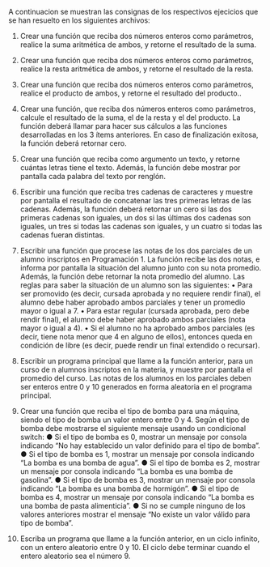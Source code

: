 A continuacion se muestran las consignas de los respectivos ejecicios que se han resuelto en los siguientes archivos:

1. Crear una función que reciba dos números enteros como parámetros, realice la suma aritmética de ambos, y retorne el resultado de la suma.

2. Crear una función que reciba dos números enteros como parámetros, realice la resta aritmética de ambos, y retorne el resultado de la resta.

3. Crear una función que reciba dos números enteros como parámetros, realice el producto de ambos, y retorne el resultado del producto..

4. Crear una función, que reciba dos números enteros como parámetros, calcule el resultado de la suma, el de la resta y el del producto. La función deberá llamar para hacer sus cálculos a las funciones desarrolladas en los 3 ítems anteriores. En caso de finalización exitosa, la función deberá retornar cero.

5. Crear una función que reciba como argumento un texto, y retorne cuántas letras tiene el texto. Además, la función debe mostrar por pantalla cada palabra del texto por renglón.

6. Escribir una función que reciba tres cadenas de caracteres y muestre por pantalla el resultado de concatenar las tres primeras letras de las cadenas. Además, la función deberá retornar un cero si las dos primeras cadenas son iguales, un dos si las últimas dos cadenas son iguales, un tres si todas las cadenas son iguales, y un cuatro si todas las cadenas fueran distintas.

7. Escribir una función que procese las notas de los dos parciales de un alumno inscriptos en Programación 1. La función recibe las dos notas, e informa por pantalla la situación del alumno junto con su nota promedio. Además, la función debe retornar la nota promedio del alumno. Las reglas para saber la situación de un alumno son las siguientes:
• Para ser promovido (es decir, cursada aprobada y no requiere rendir final), el alumno debe haber aprobado ambos parciales y tener un promedio mayor o igual a 7.
• Para estar regular (cursada aprobada, pero debe rendir final), el alumno debe haber aprobado ambos parciales (nota mayor o igual a 4).
• Si el alumno no ha aprobado ambos parciales (es decir, tiene nota menor que 4 en alguno de ellos), entonces queda en condición de libre (es decir, puede rendir un final extendido o recursar).

8. Escribir un programa principal que llame a la función anterior, para un curso de n alumnos inscriptos en la materia, y muestre por pantalla el promedio del curso. Las notas de los alumnos en los parciales deben ser enteros entre 0 y 10 generados en forma aleatoria en el programa principal.

9. Crear una función que reciba el tipo de bomba para una máquina, siendo el tipo de bomba un valor entero entre 0 y 4. Según el tipo de bomba debe mostrarse el siguiente mensaje usando un condicional switch:
● Si el tipo de bomba es 0, mostrar un mensaje por consola indicando “No hay establecido un valor definido para el tipo de bomba”.
● Si el tipo de bomba es 1, mostrar un mensaje por consola indicando “La bomba es una bomba de agua”.
● Si el tipo de bomba es 2, mostrar un mensaje por consola indicando “La bomba es una bomba de gasolina”.
● Si el tipo de bomba es 3, mostrar un mensaje por consola indicando “La bomba es una bomba de hormigón”.
● Si el tipo de bomba es 4, mostrar un mensaje por consola indicando “La bomba es una bomba de pasta alimenticia”.
● Si no se cumple ninguno de los valores anteriores mostrar el mensaje “No existe un valor válido para tipo de bomba”.

10. Escriba un programa que llame a la función anterior, en un ciclo infinito, con un entero aleatorio entre 0 y 10. El ciclo debe terminar cuando el entero aleatorio sea el número 9.
